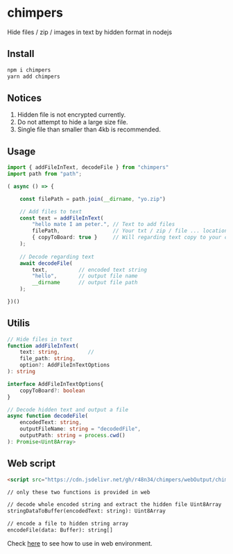 # chimpers  
Hide files / zip / images in text by hidden format in nodejs

## Install 
```bash
npm i chimpers
yarn add chimpers
```

## Notices
1. Hidden file is not encrypted currently. 
2. Do not attempt to hide a large size file.
3. Single file than smaller than 4kb is recommended.

## Usage
```ts
import { addFileInText, decodeFile } from "chimpers"
import path from "path";

( async () => {

    const filePath = path.join(__dirname, "yo.zip")

    // Add files to text
    const text = addFileInText(
        "hello mate I am peter.", // Text to add files
        filePath,                 // Your txt / zip / file ... locations
        { copyToBoard: true }     // Will regarding text copy to your clipboard
    );
    
    // Decode regarding text
    await decodeFile(
        text,          // encoded text string
        "hello",       // output file name
        __dirname      // output file path
    );

})()
```

## Utilis
```ts
// Hide files in text
function addFileInText(
    text: string,         //        
    file_path: string,
    option?: AddFileInTextOptions
): string 

interface AddFileInTextOptions{
    copyToBoard?: boolean
}
```

```ts
// Decode hidden text and output a file
async function decodeFile(
    encodedText: string, 
    outputFileName: string = "decodedFile", 
    outputPath: string = process.cwd()
): Promise<Uint8Array> 
```

## Web script
```html
<script src="https://cdn.jsdelivr.net/gh/r48n34/chimpers/webOutput/chimper.min.js"></script>

// only these two functions is provided in web

// decode whole encoded string and extract the hidden file Uint8Array
stringDataToBuffer(encodedText: string): Uint8Array

// encode a file to hidden string array
encodeFile(data: Buffer): string[]
```

Check [here](https://github.com/r48n34/chimpers/blob/main/web/index.html) to see how to use in web environment.